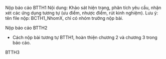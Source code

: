 Nộp báo cáo BTTH1
Nội dung: Khảo sát hiện trạng, phân tích yêu cầu, nhận xét các ứng dụng tương tự (ưu điểm, nhược điểm, rút kinh nghiệm). 
Lưu ý: tên file nộp: BCTH1_NhomX, chỉ có nhóm trưởng nộp bài.

Nộp báo cáo BTTH2
- Cách nộp bài tương tự BTTH1, hoàn thiện chương 2 và chương 3 trong báo cáo.

BTTH3